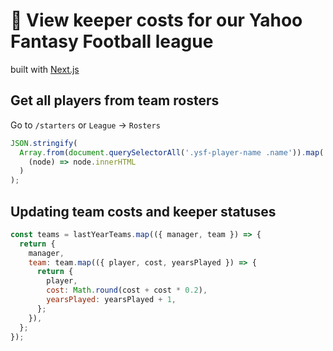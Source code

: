 # 🏈 View keeper costs for our Yahoo Fantasy Football league

built with [Next.js](https://nextjs.org/)

## Get all players from team rosters

Go to `/starters` or `League` -> `Rosters`

```js
JSON.stringify(
  Array.from(document.querySelectorAll('.ysf-player-name .name')).map(
    (node) => node.innerHTML
  )
);
```

## Updating team costs and keeper statuses

```js
const teams = lastYearTeams.map(({ manager, team }) => {
  return {
    manager,
    team: team.map(({ player, cost, yearsPlayed }) => {
      return {
        player,
        cost: Math.round(cost + cost * 0.2),
        yearsPlayed: yearsPlayed + 1,
      };
    }),
  };
});
```
